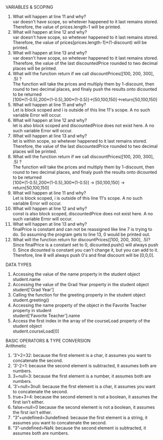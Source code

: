VARIABLES & SCOPING  
1. What will happen at line 11 and why?   
  var doesn't have scope, so whetever happened to it last remains stored.
  Therefore, the value of prices.length-1 will be printed.  
2. What will happen at line 12 and why?  
  var doesn't have scope, so whetever happened to it last remains stored.
  Therefore, the value of prices[prices.length-1]*(1-discount) will be printed.  
3. What will happen at line 13 and why?  
  var doesn't have scope, so whetever happened to it last remains stored.
  Therefore, the value of the last discountedPrice rounded to two decimal places will be printed.  
4. What will the function return if we call discountPrices([100, 200, 300], .5) ?  
  The function will take the prices and multiply them by 1-discount, then round to two decimal places, 
  and finaly push the results onto dicounted to be returned   
  [100*(1-0.5),200*(1-0.5),300*(1-0.5)]->[50,100,150]->return[50,100,150]  
5. What will happen at line 11 and why?  
  Let is block scoped and i is outside of this line 11's scope. 
  A no such variable Error will occur.  
6. What will happen at line 12 and why?  
  let is also block scoped and discountedPrice does not exist here. 
  A no such variable Error will occur.  
7. What will happen at line 13 and why?  
  let is within scope, so whetever happened to it last remains stored.
  Therefore, the value of the last discountedPrice rounded to two decimal places will be printed.  
8. What will the function return if we call discountPrices([100, 200, 300], .5) ?  
  The function will take the prices and multiply them by 1-discount, then round to two decimal places, 
  and finaly push the results onto dicounted to be returned  
  [100*(1-0.5),200*(1-0.5),300*(1-0.5)] -> [50,100,150] -> return[50,100,150]  
9. What will happen at line 11 and why?  
  Let is block scoped, i is outside of this line 11's scope. 
  A no such variable Error will occur.  
10. What will happen at line 12 and why?  
  const is also block scoped, discountedPrice does not exist here. 
  A no such variable Error will occur.  
11. What will happen at line 13 and why?  
  finalPrice is constant and can not be reassigned like line 7 is trying to do. 
  So assuming the program gets to line 13, 0 would be printed out.  
12. What will the function return for discountPrices([100, 200, 300], .5)?  
  Since finalPrice is a constant set to 0, dicounted.push() will always push 0.
  Since dicounted is constant you can't change it, but you can add to it. 
  Therefore, line 8 will always push 0's and final discount will be [0,0,0].  

DATA TYPES
1. Accessing the value of the name property in the student object  
  student.name  
2. Accessing the value of the Grad Year property in the student object  
  student['Grad Year']  
3. Calling the function for the greeting property in the student object  
  student.greeting()  
4. Accessing the name property of the object in the Favorite Teacher property in student  
  student['Favorite Teacher'].name  
5. Access the first index in the array of the courseLoad property of the student object  
  student.courseLoad[0]  

BASIC OPERATORS & TYPE CONVERSION  
Arithmetic  
  1. ‘3’+2=32: because the first element is a char, it assumes you want to concatenate the second.  
  2. ‘3’-2=1: because the second element is subtracted, it assumes both are numbers.  
  3. 3+null=3: because the first element is a number, it assumes both are numbers.  
  4. ‘3’+null=3null: because the first element is a char, it assumes you want to concatenate the second.  
  5. true+3=4: because the second element is not a boolean, it assumes the first isn't either.  
  6. false+null=0 because the second element is not a boolean, it assumes the first isn't either.  
  7. “3”+undefined=3undefined: because the first element is a string, it assumes you want to concatenate the second.  
  8. “3”-undefined=NaN: because the second element is subtracted, it assumes both are numbers.  
